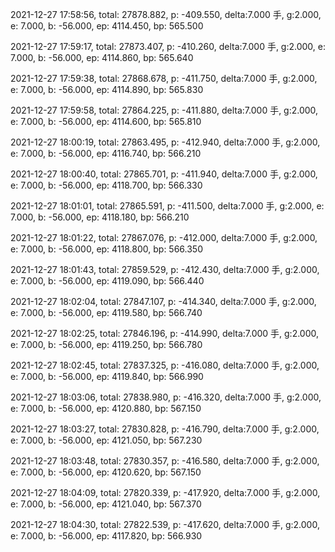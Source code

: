 2021-12-27 17:58:56, total: 27878.882, p: -409.550, delta:7.000 手, g:2.000, e: 7.000, b: -56.000, ep: 4114.450, bp: 565.500

2021-12-27 17:59:17, total: 27873.407, p: -410.260, delta:7.000 手, g:2.000, e: 7.000, b: -56.000, ep: 4114.860, bp: 565.640

2021-12-27 17:59:38, total: 27868.678, p: -411.750, delta:7.000 手, g:2.000, e: 7.000, b: -56.000, ep: 4114.890, bp: 565.830

2021-12-27 17:59:58, total: 27864.225, p: -411.880, delta:7.000 手, g:2.000, e: 7.000, b: -56.000, ep: 4114.600, bp: 565.810

2021-12-27 18:00:19, total: 27863.495, p: -412.940, delta:7.000 手, g:2.000, e: 7.000, b: -56.000, ep: 4116.740, bp: 566.210

2021-12-27 18:00:40, total: 27865.701, p: -411.940, delta:7.000 手, g:2.000, e: 7.000, b: -56.000, ep: 4118.700, bp: 566.330

2021-12-27 18:01:01, total: 27865.591, p: -411.500, delta:7.000 手, g:2.000, e: 7.000, b: -56.000, ep: 4118.180, bp: 566.210

2021-12-27 18:01:22, total: 27867.076, p: -412.000, delta:7.000 手, g:2.000, e: 7.000, b: -56.000, ep: 4118.800, bp: 566.350

2021-12-27 18:01:43, total: 27859.529, p: -412.430, delta:7.000 手, g:2.000, e: 7.000, b: -56.000, ep: 4119.090, bp: 566.440

2021-12-27 18:02:04, total: 27847.107, p: -414.340, delta:7.000 手, g:2.000, e: 7.000, b: -56.000, ep: 4119.580, bp: 566.740

2021-12-27 18:02:25, total: 27846.196, p: -414.990, delta:7.000 手, g:2.000, e: 7.000, b: -56.000, ep: 4119.250, bp: 566.780

2021-12-27 18:02:45, total: 27837.325, p: -416.080, delta:7.000 手, g:2.000, e: 7.000, b: -56.000, ep: 4119.840, bp: 566.990

2021-12-27 18:03:06, total: 27838.980, p: -416.320, delta:7.000 手, g:2.000, e: 7.000, b: -56.000, ep: 4120.880, bp: 567.150

2021-12-27 18:03:27, total: 27830.828, p: -416.790, delta:7.000 手, g:2.000, e: 7.000, b: -56.000, ep: 4121.050, bp: 567.230

2021-12-27 18:03:48, total: 27830.357, p: -416.580, delta:7.000 手, g:2.000, e: 7.000, b: -56.000, ep: 4120.620, bp: 567.150

2021-12-27 18:04:09, total: 27820.339, p: -417.920, delta:7.000 手, g:2.000, e: 7.000, b: -56.000, ep: 4121.040, bp: 567.370

2021-12-27 18:04:30, total: 27822.539, p: -417.620, delta:7.000 手, g:2.000, e: 7.000, b: -56.000, ep: 4117.820, bp: 566.930